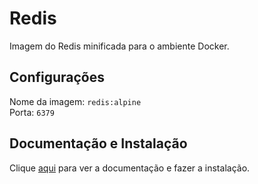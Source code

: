 # Redis

Imagem do Redis minificada para o ambiente Docker.

## Configurações

Nome da imagem: `redis:alpine`  
Porta: `6379`

## Documentação e Instalação

Clique [aqui](https://hub.docker.com/_/redis) para ver a documentação e fazer a instalação.
